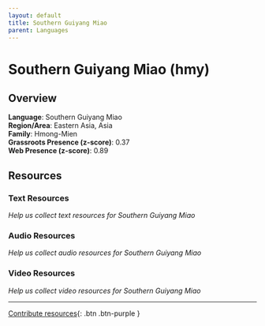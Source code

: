 ```yaml
---
layout: default
title: Southern Guiyang Miao
parent: Languages
---
```


# Southern Guiyang Miao (hmy)

## Overview

**Language**: Southern Guiyang Miao  
**Region/Area**: Eastern Asia, Asia  
**Family**: Hmong-Mien  
**Grassroots Presence (z-score)**: 0.37  
**Web Presence (z-score)**: 0.89  

## Resources

### Text Resources
*Help us collect text resources for Southern Guiyang Miao*

### Audio Resources
*Help us collect audio resources for Southern Guiyang Miao*

### Video Resources
*Help us collect video resources for Southern Guiyang Miao*

---

[Contribute resources](https://forms.office.com/e/1SfLJx3u1r){: .btn .btn-purple }
